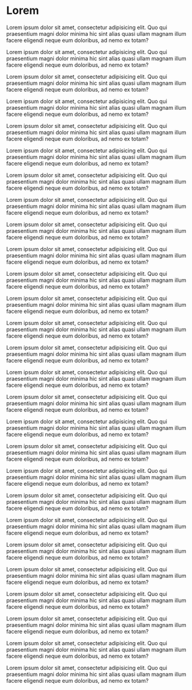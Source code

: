 # Lorem


Lorem ipsum dolor sit amet, consectetur adipisicing elit. Quo qui praesentium magni dolor minima hic sint alias quasi ullam magnam illum facere eligendi neque eum doloribus, ad nemo ex totam?

Lorem ipsum dolor sit amet, consectetur adipisicing elit. Quo qui praesentium magni dolor minima hic sint alias quasi ullam magnam illum facere eligendi neque eum doloribus, ad nemo ex totam?

Lorem ipsum dolor sit amet, consectetur adipisicing elit. Quo qui praesentium magni dolor minima hic sint alias quasi ullam magnam illum facere eligendi neque eum doloribus, ad nemo ex totam?

Lorem ipsum dolor sit amet, consectetur adipisicing elit. Quo qui praesentium magni dolor minima hic sint alias quasi ullam magnam illum facere eligendi neque eum doloribus, ad nemo ex totam?

Lorem ipsum dolor sit amet, consectetur adipisicing elit. Quo qui praesentium magni dolor minima hic sint alias quasi ullam magnam illum facere eligendi neque eum doloribus, ad nemo ex totam?

Lorem ipsum dolor sit amet, consectetur adipisicing elit. Quo qui praesentium magni dolor minima hic sint alias quasi ullam magnam illum facere eligendi neque eum doloribus, ad nemo ex totam?

Lorem ipsum dolor sit amet, consectetur adipisicing elit. Quo qui praesentium magni dolor minima hic sint alias quasi ullam magnam illum facere eligendi neque eum doloribus, ad nemo ex totam?

Lorem ipsum dolor sit amet, consectetur adipisicing elit. Quo qui praesentium magni dolor minima hic sint alias quasi ullam magnam illum facere eligendi neque eum doloribus, ad nemo ex totam?

Lorem ipsum dolor sit amet, consectetur adipisicing elit. Quo qui praesentium magni dolor minima hic sint alias quasi ullam magnam illum facere eligendi neque eum doloribus, ad nemo ex totam?


Lorem ipsum dolor sit amet, consectetur adipisicing elit. Quo qui praesentium magni dolor minima hic sint alias quasi ullam magnam illum facere eligendi neque eum doloribus, ad nemo ex totam?

Lorem ipsum dolor sit amet, consectetur adipisicing elit. Quo qui praesentium magni dolor minima hic sint alias quasi ullam magnam illum facere eligendi neque eum doloribus, ad nemo ex totam?

Lorem ipsum dolor sit amet, consectetur adipisicing elit. Quo qui praesentium magni dolor minima hic sint alias quasi ullam magnam illum facere eligendi neque eum doloribus, ad nemo ex totam?

Lorem ipsum dolor sit amet, consectetur adipisicing elit. Quo qui praesentium magni dolor minima hic sint alias quasi ullam magnam illum facere eligendi neque eum doloribus, ad nemo ex totam?

Lorem ipsum dolor sit amet, consectetur adipisicing elit. Quo qui praesentium magni dolor minima hic sint alias quasi ullam magnam illum facere eligendi neque eum doloribus, ad nemo ex totam?

Lorem ipsum dolor sit amet, consectetur adipisicing elit. Quo qui praesentium magni dolor minima hic sint alias quasi ullam magnam illum facere eligendi neque eum doloribus, ad nemo ex totam?

Lorem ipsum dolor sit amet, consectetur adipisicing elit. Quo qui praesentium magni dolor minima hic sint alias quasi ullam magnam illum facere eligendi neque eum doloribus, ad nemo ex totam?

Lorem ipsum dolor sit amet, consectetur adipisicing elit. Quo qui praesentium magni dolor minima hic sint alias quasi ullam magnam illum facere eligendi neque eum doloribus, ad nemo ex totam?

Lorem ipsum dolor sit amet, consectetur adipisicing elit. Quo qui praesentium magni dolor minima hic sint alias quasi ullam magnam illum facere eligendi neque eum doloribus, ad nemo ex totam?


Lorem ipsum dolor sit amet, consectetur adipisicing elit. Quo qui praesentium magni dolor minima hic sint alias quasi ullam magnam illum facere eligendi neque eum doloribus, ad nemo ex totam?

Lorem ipsum dolor sit amet, consectetur adipisicing elit. Quo qui praesentium magni dolor minima hic sint alias quasi ullam magnam illum facere eligendi neque eum doloribus, ad nemo ex totam?

Lorem ipsum dolor sit amet, consectetur adipisicing elit. Quo qui praesentium magni dolor minima hic sint alias quasi ullam magnam illum facere eligendi neque eum doloribus, ad nemo ex totam?

Lorem ipsum dolor sit amet, consectetur adipisicing elit. Quo qui praesentium magni dolor minima hic sint alias quasi ullam magnam illum facere eligendi neque eum doloribus, ad nemo ex totam?

Lorem ipsum dolor sit amet, consectetur adipisicing elit. Quo qui praesentium magni dolor minima hic sint alias quasi ullam magnam illum facere eligendi neque eum doloribus, ad nemo ex totam?

Lorem ipsum dolor sit amet, consectetur adipisicing elit. Quo qui praesentium magni dolor minima hic sint alias quasi ullam magnam illum facere eligendi neque eum doloribus, ad nemo ex totam?

Lorem ipsum dolor sit amet, consectetur adipisicing elit. Quo qui praesentium magni dolor minima hic sint alias quasi ullam magnam illum facere eligendi neque eum doloribus, ad nemo ex totam?

Lorem ipsum dolor sit amet, consectetur adipisicing elit. Quo qui praesentium magni dolor minima hic sint alias quasi ullam magnam illum facere eligendi neque eum doloribus, ad nemo ex totam?

Lorem ipsum dolor sit amet, consectetur adipisicing elit. Quo qui praesentium magni dolor minima hic sint alias quasi ullam magnam illum facere eligendi neque eum doloribus, ad nemo ex totam?